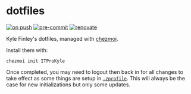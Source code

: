 # dotfiles

[![on push](https://github.com/ITProKyle/dotfiles/actions/workflows/on-push.yml/badge.svg)](https://github.com/ITProKyle/dotfiles/actions/workflows/on-push.yml)
[![pre-commit](https://img.shields.io/badge/pre--commit-enabled-brightgreen?logo=pre-commit)](https://github.com/pre-commit/pre-commit)
[![renovate](https://img.shields.io/badge/enabled-brightgreen?logo=renovatebot&logoColor=%2373afae&label=renovate)](https://developer.mend.io/github/ITProKyle/dotfiles)

Kyle Finley's dotfiles, managed with [chezmoi](https://www.chezmoi.io/).

Install them with:

```console
chezmoi init ITProKyle
```

Once completed, you may need to logout then back in for all changes to take effect as some things are setup in [`.zprofile`](./src/dot_zprofile).
This will always be the case for new initializations but only some updates.
